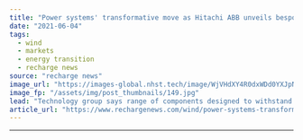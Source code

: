 ```yaml
---
title: "Power systems' transformative move as Hitachi ABB unveils bespoke floating wind line"
date: "2021-06-04"
tags: 
  - wind
  - markets
  - energy transition
  - recharge news
source: "recharge news"
image_url: "https://images-global.nhst.tech/image/WjVHdXY4R0dxWDd0YXJpNEx5VFVNd1Vja2FvQ1hTU3dlcVZadmlGSm9BMD0=/nhst/binary/79d434b8c11fda452a26d8ed7221dd55"
image_fp: "/assets/img/post_thumbnails/149.jpg"
lead: "Technology group says range of components designed to withstand demands of at-sea movement and vibration encountered on deep water wind projects"
article_url: "https://www.rechargenews.com/wind/power-systems-transformative-move-as-hitachi-abb-unveils-bespoke-floating-wind-line/2-1-1020271"
---
```


---
